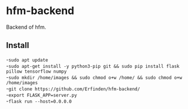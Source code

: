 # hfm-backend
Backend of hfm.

## Install
-`sudo apt update`<br>
-`sudo apt-get install -y python3-pip git && sudo pip install flask pillow tensorflow numpy` <br>
-`sudo mkdir /home/images && sudo chmod o+w /home/ && sudo chmod o+w /home/images` <br>
-`git clone https://github.com/Erfinden/hfm-backend/`<br>
-`export FLASK_APP=server.py`<br>
-`flask run --host=0.0.0.0`<br>

